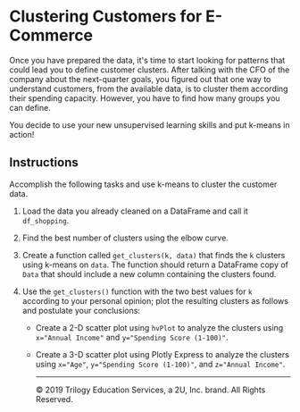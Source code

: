 # Clustering Customers for E-Commerce

Once you have prepared the data, it's time to start looking for patterns that could lead you to define customer clusters. After talking with the CFO of the company about the next-quarter goals, you figured out that one way to understand customers, from the available data, is to cluster them according their spending capacity. However, you have to find how many groups you can define.

You decide to use your new unsupervised learning skills and put k-means in action!

## Instructions

Accomplish the following tasks and use k-means to cluster the customer data.

1. Load the data you already cleaned on a DataFrame and call it `df_shopping`.

2. Find the best number of clusters using the elbow curve.

3. Create a function called `get_clusters(k, data)` that finds the `k` clusters using k-means on `data`. The function should return a DataFrame copy of `Data` that should include a new column containing the clusters found.

4. Use the `get_clusters()` function with the two best values for `k` according to your personal opinion; plot the resulting clusters as follows and postulate your conclusions:

    * Create a 2-D scatter plot using `hvPlot` to analyze the clusters using `x="Annual Income"` and `y="Spending Score (1-100)"`.

    * Create a 3-D scatter plot using Plotly Express to analyze the clusters using `x="Age"`, `y="Spending Score (1-100)"`, and `z="Annual Income"`.
    
      ---
    
      © 2019 Trilogy Education Services, a 2U, Inc. brand. All Rights Reserved.
